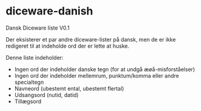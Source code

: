 # diceware-danish
Dansk Diceware liste V0.1

Der eksisterer et par andre diceware-lister på dansk, men de er ikke redigeret til at indeholde ord der er lette at huske.

Denne liste indeholder:
* Ingen ord der indeholder danske tegn (for at undgå æøå-misforståelser)
* Ingen ord der indeholder mellemrum, punktum/komma eller andre specialtegn
* Navneord (ubestemt ental, ubestemt flertal)
* Udsangsord (nutid, datid)
* Tillægsord
